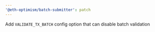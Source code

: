 ```yaml
---
'@eth-optimism/batch-submitter': patch
---
```


Add `VALIDATE_TX_BATCH` config option that can disable batch validation
